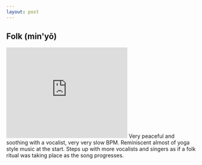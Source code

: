 ```yaml
---
layout: post
---
```


## Folk (min'yō)

<iframe width="320" height="240" src="https://www.youtube.com/embed/TZwcTgW83C0" frameborder="0" allowfullscreen></iframe> 
Very peaceful and soothing with a vocalist, very very slow BPM. Reminiscent almost of yoga style music at the start. Steps up with more vocalists and singers as if a folk ritual was taking place as the song progresses. 

